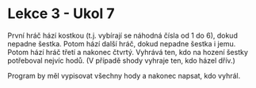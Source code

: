 # Lekce 3 - Ukol 7

První hráč hází kostkou (t.j. vybírají se náhodná čísla od 1 do 6), dokud nepadne šestka. Potom hází další hráč, dokud nepadne šestka i jemu. Potom hází hráč třetí a nakonec čtvrtý. Vyhrává ten, kdo na hození šestky potřeboval nejvíc hodů. (V případě shody vyhraje ten, kdo házel dřív.)

Program by měl vypisovat všechny hody a nakonec napsat, kdo vyhrál.

